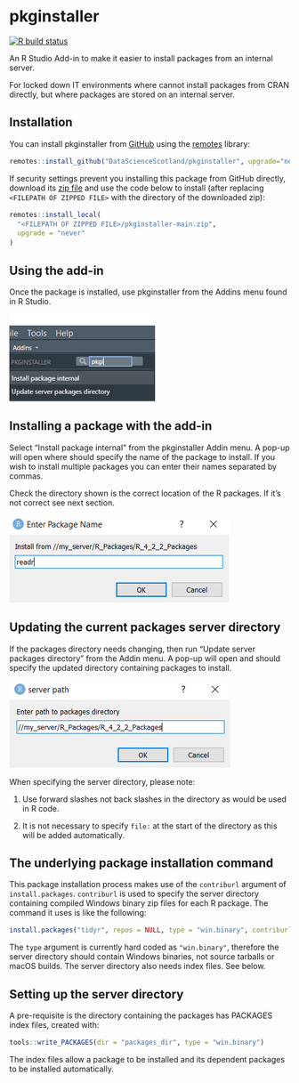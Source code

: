 
<!-- README.md is generated from README.Rmd. Please edit that file -->

# pkginstaller

<!-- badges: start -->

[![R build
status](https://github.com/DataScienceScotland/pkginstaller/workflows/R-CMD-check/badge.svg)](https://github.com/DataScienceScotland/pkginstaller/actions)
<!-- badges: end -->

An R Studio Add-in to make it easier to install packages from an
internal server.

For locked down IT environments where cannot install packages from CRAN
directly, but where packages are stored on an internal server.

## Installation

You can install pkginstaller from [GitHub](https://github.com/) using
the
[remotes](https://cran.r-project.org/web/packages/remotes/index.html)
library:

``` r
remotes::install_github("DataScienceScotland/pkginstaller", upgrade="never")
```

If security settings prevent you installing this package from GitHub
directly, download its [zip
file](https://github.com/DataScienceScotland/pkginstaller/archive/refs/heads/main.zip)
and use the code below to install (after replacing
`<FILEPATH OF ZIPPED FILE>` with the directory of the downloaded zip):

``` r
remotes::install_local(
  "<FILEPATH OF ZIPPED FILE>/pkginstaller-main.zip",
  upgrade = "never"
)
```

## Using the add-in

Once the package is installed, use pkginstaller from the Addins menu
found in R Studio.

![image-1](man/figures/Addin_img.png)

## Installing a package with the add-in

Select “Install package internal” from the pkginstaller Addin menu. A
pop-up will open where should specify the name of the package to
install. If you wish to install multiple packages you can enter their
names separated by commas.

Check the directory shown is the correct location of the R packages. If
it’s not correct see next section.

![image-2](man/figures/Install_img.png)

## Updating the current packages server directory

If the packages directory needs changing, then run “Update server
packages directory” from the Addin menu. A pop-up will open and should
specify the updated directory containing packages to install.

![image-3](man/figures/Server_img.png)

When specifying the server directory, please note:

1.  Use forward slashes not back slashes in the directory as would be
    used in R code.

2.  It is not necessary to specify `file:` at the start of the directory
    as this will be added automatically.

## The underlying package installation command

This package installation process makes use of the `contriburl` argument
of `install.packages`. `contriburl` is used to specify the server
directory containing compiled Windows binary zip files for each R
package. The command it uses is like the following:

``` r
install.packages("tidyr", repos = NULL, type = "win.binary", contriburl = "file://internal_server/R_4_2_2_Packages")
```

The `type` argument is currently hard coded as `"win.binary"`, therefore
the server directory should contain Windows binaries, not source
tarballs or macOS builds. The server directory also needs index files.
See below.

## Setting up the server directory

A pre-requisite is the directory containing the packages has PACKAGES
index files, created with:

``` r
tools::write_PACKAGES(dir = "packages_dir", type = "win.binary")
```

The index files allow a package to be installed and its dependent
packages to be installed automatically.
